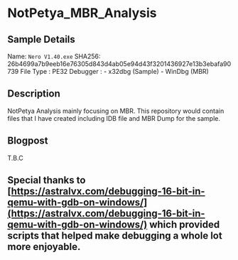 # NotPetya_MBR_Analysis
## Sample Details
Name: `Nero V1.40.exe`
SHA256: 26b4699a7b9eeb16e76305d843d4ab05e94d43f3201436927e13b3ebafa90739
File Type : PE32 
Debugger : 
	- x32dbg (Sample)
	- WinDbg (MBR)

## Description
NotPetya Analysis mainly focusing on MBR. This repository would contain files that I have created including IDB file and MBR Dump for the sample.

## Blogpost
T.B.C

## Special thanks to [https://astralvx.com/debugging-16-bit-in-qemu-with-gdb-on-windows/](https://astralvx.com/debugging-16-bit-in-qemu-with-gdb-on-windows/)  which provided scripts that helped make debugging a whole lot more enjoyable.
